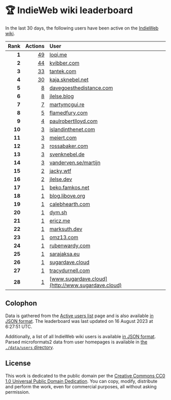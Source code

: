 # 🏆 IndieWeb wiki leaderboard

In the last 30 days, the following users have been active on the [IndieWeb wiki](https://indieweb.org).

| Rank | Actions | User |
|-----:|--------:|:-----|
| **1** | [49](https://indieweb.org/Special:Contributions/Loqi.me) | [loqi.me](http://loqi.me) |
| **2** | [44](https://indieweb.org/Special:Contributions/Kvibber.com) | [kvibber.com](http://kvibber.com) |
| **3** | [33](https://indieweb.org/Special:Contributions/Tantek.com) | [tantek.com](http://tantek.com) |
| **4** | [30](https://indieweb.org/Special:Contributions/Kaja.sknebel.net) | [kaja.sknebel.net](http://kaja.sknebel.net) |
| **5** | [8](https://indieweb.org/Special:Contributions/Davegoesthedistance.com) | [davegoesthedistance.com](http://davegoesthedistance.com) |
| **6** | [8](https://indieweb.org/Special:Contributions/Jlelse.blog) | [jlelse.blog](http://jlelse.blog) |
| **7** | [7](https://indieweb.org/Special:Contributions/Martymcgui.re) | [martymcgui.re](http://martymcgui.re) |
| **8** | [5](https://indieweb.org/Special:Contributions/Flamedfury.com) | [flamedfury.com](http://flamedfury.com) |
| **9** | [4](https://indieweb.org/Special:Contributions/Paulrobertlloyd.com) | [paulrobertlloyd.com](http://paulrobertlloyd.com) |
| **10** | [3](https://indieweb.org/Special:Contributions/Islandinthenet.com) | [islandinthenet.com](http://islandinthenet.com) |
| **11** | [3](https://indieweb.org/Special:Contributions/Meiert.com) | [meiert.com](http://meiert.com) |
| **12** | [3](https://indieweb.org/Special:Contributions/Rossabaker.com) | [rossabaker.com](http://rossabaker.com) |
| **13** | [3](https://indieweb.org/Special:Contributions/Svenknebel.de) | [svenknebel.de](http://svenknebel.de) |
| **14** | [3](https://indieweb.org/Special:Contributions/Vanderven.se_martijn) | [vanderven.se/martijn](http://vanderven.se/martijn) |
| **15** | [2](https://indieweb.org/Special:Contributions/Jacky.wtf) | [jacky.wtf](http://jacky.wtf) |
| **16** | [2](https://indieweb.org/Special:Contributions/Jlelse.dev) | [jlelse.dev](http://jlelse.dev) |
| **17** | [1](https://indieweb.org/Special:Contributions/Beko.famkos.net) | [beko.famkos.net](http://beko.famkos.net) |
| **18** | [1](https://indieweb.org/Special:Contributions/Blog.libove.org) | [blog.libove.org](http://blog.libove.org) |
| **19** | [1](https://indieweb.org/Special:Contributions/Calebhearth.com) | [calebhearth.com](http://calebhearth.com) |
| **20** | [1](https://indieweb.org/Special:Contributions/Dym.sh) | [dym.sh](http://dym.sh) |
| **21** | [1](https://indieweb.org/Special:Contributions/Ericz.me) | [ericz.me](http://ericz.me) |
| **22** | [1](https://indieweb.org/Special:Contributions/Marksuth.dev) | [marksuth.dev](http://marksuth.dev) |
| **23** | [1](https://indieweb.org/Special:Contributions/Omz13.com) | [omz13.com](http://omz13.com) |
| **24** | [1](https://indieweb.org/Special:Contributions/Rubenwardy.com) | [rubenwardy.com](http://rubenwardy.com) |
| **25** | [1](https://indieweb.org/Special:Contributions/Sarajaksa.eu) | [sarajaksa.eu](http://sarajaksa.eu) |
| **26** | [1](https://indieweb.org/Special:Contributions/Sugardave.cloud) | [sugardave.cloud](http://sugardave.cloud) |
| **27** | [1](https://indieweb.org/Special:Contributions/Tracydurnell.com) | [tracydurnell.com](http://tracydurnell.com) |
| **28** | [1](https://indieweb.org/Special:Contributions/Www.sugardave.cloud) | [www.sugardave.cloud](http://www.sugardave.cloud) |


## Colophon

Data is gathered from the [Active users list](https://indieweb.org/Special:ActiveUsers) page and is also available [in JSON format](https://github.com/jgarber623/indieweb-wiki-leaderboard/blob/main/data/leaderboard.json). The leaderboard was last updated on 16 August 2023 at 6:27:51 UTC.

Additionally, a list of all IndieWeb wiki users is available [in JSON format](https://github.com/jgarber623/indieweb-wiki-leaderboard/blob/main/data/users.json). Parsed microformats2 data from user homepages is available in [the `./data/users` directory](https://github.com/jgarber623/indieweb-wiki-leaderboard/blob/main/data/users).

## License

This work is dedicated to the public domain per the [Creative Commons CC0 1.0 Universal Public Domain Dedication](https://creativecommons.org/publicdomain/zero/1.0/). You can copy, modify, distribute and perform the work, even for commercial purposes, all without asking permission.
